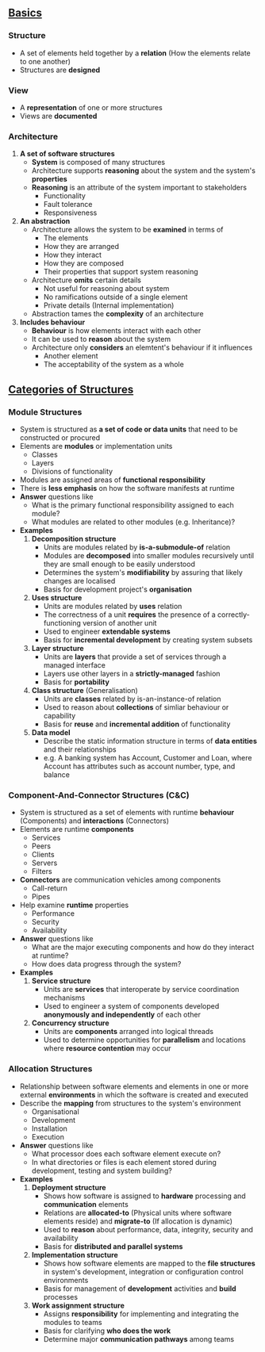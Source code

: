 ## [Basics](#)

### Structure
- A set of elements held together by a **relation** (How the elements relate to one another)
- Structures are **designed**

### View 
- A **representation** of one or more structures
- Views are **documented**

### Architecture
1. **A set of software structures**
   - **System** is composed of many structures
   - Architecture supports **reasoning** about the system and the system's **properties**
   - **Reasoning** is an attribute of the system important to stakeholders
      - Functionality
      - Fault tolerance
      - Responsiveness
2. **An abstraction**
   - Architecture allows the system to be **examined** in terms of
      - The elements
      - How they are arranged
      - How they interact
      - How they are composed
      - Their properties that support system reasoning
   - Architecture **omits** certain details
      - Not useful for reasoning about system
      - No ramifications outside of a single element
      - Private details (Internal implementation)
   - Abstraction tames the **complexity** of an architecture
3. **Includes behaviour**
   - **Behaviour** is how elements interact with each other
   - It can be used to **reason** about the system
   - Architecture only **considers** an elemtent's behaviour if it influences
      - Another element
      - The acceptability of the system as a whole

## [Categories of Structures](#)

### Module Structures
- System is structured as **a set of code or data units** that need to be constructed or procured
- Elements are **modules** or implementation units
   - Classes
   - Layers
   - Divisions of functionality
- Modules are assigned areas of **functional responsibility**
- There is **less emphasis** on how the software manifests at runtime
- **Answer** questions like
   - What is the primary functional responsibility assigned to each module?
   - What modules are related to other modules (e.g. Inheritance)?
- **Examples**
   1. **Decomposition structure**
      - Units are modules related by **is-a-submodule-of** relation
      - Modules are **decomposed** into smaller modules recursively until they are small enough to be easily understood
      - Determines the system's **modifiability** by assuring that likely changes are localised 
      - Basis for development project's **organisation**
   2. **Uses structure**
      - Units are modules related by **uses** relation
      - The correctness of a unit **requires** the presence of a correctly-functioning version of another unit
      - Used to engineer **extendable systems**
      - Basis for **incremental development** by creating system subsets
   3. **Layer structure**
      - Units are **layers** that provide a set of services through a managed interface
      - Layers use other layers in a **strictly-managed** fashion
      - Basis for **portability**
   4. **Class structure** (Generalisation)
      - Units are **classes** related by is-an-instance-of relation 
      - Used to reason about **collections** of simliar behaviour or capability
      - Basis for **reuse** and **incremental addition** of functionality
   5. **Data model**
      - Describe the static information structure in terms of **data entities** and their relationships
      - e.g. A banking system has Account, Customer and Loan, where Account has attributes such as account number, type, and balance

### Component-And-Connector Structures (C&C)
- System is structured as a set of elements with runtime **behaviour** (Components) and **interactions** (Connectors)
- Elements are runtime **components**
   - Services
   - Peers
   - Clients
   - Servers
   - Filters
- **Connectors** are communication vehicles among components
   - Call-return
   - Pipes
- Help examine **runtime** properties 
   - Performance
   - Security
   - Availability
- **Answer** questions like
   - What are the major executing components and how do they interact at runtime?
   - How does data progress through the system?
- **Examples**
   1. **Service structure**
      - Units are **services** that interoperate by service coordination mechanisms
      - Used to engineer a system of components developed **anonymously and independently** of each other
   2. **Concurrency structure**
      - Units are **components** arranged into logical threads
      - Used to determine opportunities for **parallelism** and locations where **resource contention** may occur

### Allocation Structures
- Relationship between software elements and elements in one or more external **environments** in which the software is created and executed
- Describe the **mapping** from structures to the system's environment
   - Organisational
   - Development
   - Installation
   - Execution
- **Answer** questions like
   - What processor does each software element execute on?
   - In what directories or files is each element stored during development, testing and system building?
- **Examples**
   1. **Deployment structure**
      - Shows how software is assigned to **hardware** processing and **communication** elements
      - Relations are **allocated-to** (Physical units where software elements reside) and **migrate-to** (If allocation is dynamic)
      - Used to **reason** about performance, data, integrity, security and availability
      - Basis for **distributed and parallel systems**
   2. **Implementation structure**
      - Shows how software elements are mapped to the **file structures** in system's development, integration or configuration control environments
      - Basis for management of **development** activities and **build** processes
   3. **Work assignment structure**
      - Assigns **responsibility** for implementing and integrating the modules to teams
      - Basis for clarifying **who does the work**
      - Determine major **communication pathways** among teams